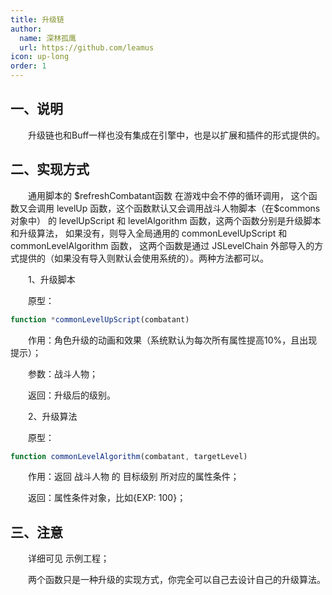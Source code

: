 ```yaml
---
title: 升级链
author:
  name: 深林孤鹰
  url: https://github.com/leamus
icon: up-long
order: 1
---
```


## 一、说明

&emsp;&emsp;升级链也和Buff一样也没有集成在引擎中，也是以扩展和插件的形式提供的。

## 二、实现方式

&emsp;&emsp;通用脚本的 \$refreshCombatant函数 在游戏中会不停的循环调用，
这个函数又会调用 levelUp 函数，这个函数默认又会调用战斗人物脚本（在\$commons对象中）
的 levelUpScript 和 levelAlgorithm 函数，这两个函数分别是升级脚本和升级算法，
如果没有，则导入全局通用的 commonLevelUpScript 和 commonLevelAlgorithm 函数，
这两个函数是通过 JSLevelChain 外部导入的方式提供的（如果没有导入则默认会使用系统的）。两种方法都可以。

&emsp;&emsp;1、升级脚本

&emsp;&emsp;原型：

```js
function *commonLevelUpScript(combatant)
```

&emsp;&emsp;作用：角色升级的动画和效果（系统默认为每次所有属性提高10%，且出现提示）；

&emsp;&emsp;参数：战斗人物；

&emsp;&emsp;返回：升级后的级别。

&emsp;&emsp;2、升级算法

&emsp;&emsp;原型：

```js
function commonLevelAlgorithm(combatant, targetLevel)
```

&emsp;&emsp;作用：返回 战斗人物 的 目标级别 所对应的属性条件；

&emsp;&emsp;返回：属性条件对象，比如{EXP: 100}；

## 三、注意

&emsp;&emsp;详细可见 示例工程；

&emsp;&emsp;两个函数只是一种升级的实现方式，你完全可以自己去设计自己的升级算法。
